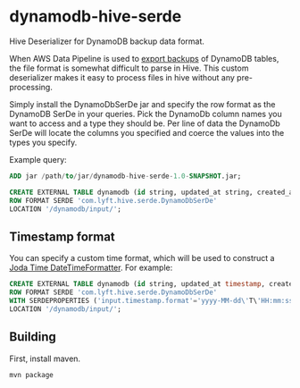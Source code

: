 # dynamodb-hive-serde
Hive Deserializer for DynamoDB backup data format.

When AWS Data Pipeline is used to [export backups](http://docs.aws.amazon.com/datapipeline/latest/DeveloperGuide/dp-importexport-ddb-pipelinejson-verifydata2.html) of DynamoDB tables, the file format is somewhat difficult to parse in Hive. This custom deserializer makes it easy to process files in hive without any pre-processing.

Simply install the DynamoDbSerDe jar and specify the row format as the DynamoDB SerDe in your queries. Pick the DynamoDb column names you want to access and a type they should be. Per line of data the DynamoDb SerDe will locate the columns you specified and coerce the values into the types you specify.

Example query:
```sql
ADD jar /path/to/jar/dynamodb-hive-serde-1.0-SNAPSHOT.jar;

CREATE EXTERNAL TABLE dynamodb (id string, updated_at string, created_at string, version int)
ROW FORMAT SERDE 'com.lyft.hive.serde.DynamoDbSerDe'
LOCATION '/dynamodb/input/';
```

## Timestamp format
You can specify a custom time format, which will be used to construct a [Joda Time DateTimeFormatter](http://joda-time.sourceforge.net/apidocs/org/joda/time/format/DateTimeFormat.html). For example:
```sql
CREATE EXTERNAL TABLE dynamodb (id string, updated_at timestamp, created_at timestamp, version int)
ROW FORMAT SERDE 'com.lyft.hive.serde.DynamoDbSerDe'
WITH SERDEPROPERTIES ('input.timestamp.format'='yyyy-MM-dd\'T\'HH:mm:ss.SSSSSSZ')
LOCATION '/dynamodb/input/';
```

## Building
First, install maven.
```
mvn package
```
